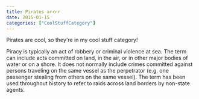 ```yaml
---
title: Pirates arrrr
date: 2015-01-15
categories: ["CoolStuffCategory"]
---
```


Pirates are cool, so they're in my cool stuff category!

Piracy is typically an act of robbery or criminal violence at sea. The term can include acts committed on land, in the air, or in other major bodies of water or on a shore. It does not normally include crimes committed against persons traveling on the same vessel as the perpetrator (e.g. one passenger stealing from others on the same vessel). The term has been used throughout history to refer to raids across land borders by non-state agents.
